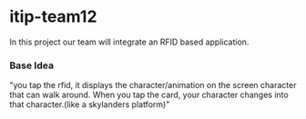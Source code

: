 # itip-team12

In this project our team will integrate an RFID based application.

### Base Idea

"you tap the rfid, it displays the character/animation on the screen character that can walk around. 
When you tap the card, your character changes into that character.(like a skylanders platform)"